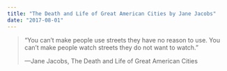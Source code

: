 ```yaml
---
title: "The Death and Life of Great American Cities by Jane Jacobs"
date: "2017-08-01"
---
```


> “You can’t make people use streets they have no reason to use. You can’t make people watch streets they do not want to watch.”
> 
> —Jane Jacobs, The Death and Life of Great American Cities
